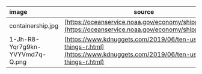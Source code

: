 | image | source |
| :------------- | --------- |
| containership.jpg | [https://oceanservice.noaa.gov/economy/shipping.html](https://oceanservice.noaa.gov/economy/shipping.html)
| 1-Jh-R8-Yqr7g9kn-YVYVmd7q-Q.png | [https://www.kdnuggets.com/2019/06/ten-useful-things-r.html](https://www.kdnuggets.com/2019/06/ten-useful-things-r.html)
